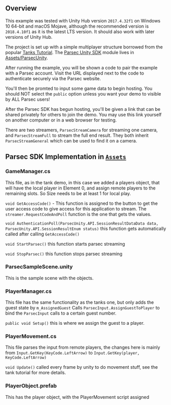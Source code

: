 ## Overview

This example was tested with Unity Hub version `2017.4.32f1` on Windows 10 64-bit and macOS Mojave, although the recommended version is `2018.4.10f1` as it is the latest LTS version. It should also work with later versions of Unity Hub.

The project is set up with a simple multiplayer structure borrowed from the popular [Tanks Tutorial](https://learn.unity.com/project/tanks-tutorial). The [Parsec Unity SDK](/sdk/ParsecUnity) module lives in [Assets/ParsecUnity](Assets/ParsecUnity).

After running the example, you will be shown a code to pair the example with a Parsec account. Visit the URL displayed next to the code to authenticate securely via the Parsec website. 

You'll then be promted to input some game data to begin hosting. You should NOT select the `public` option unless you want your demo to visible by ALL Parsec users!

After the Parsec SDK has begun hosting, you'll be given a link that can be shared privately for others to join the demo. You may use this link yourself on another computer or in a web browser for testing.

There are two streamers, `ParsecStreamCamera` for streaming one camera, and `ParsecStreamFull` to stream the full end result. They both inherit `ParsecStreamGeneral` which can be used to find it on a camera.

## Parsec SDK Implementation in [`Assets`](Assets)

### GameManager.cs
This file, as in the tank demo, in this case we added a players object, that will have the local player in Element 0, and assign remote players to the remaining slots. So Size needs to be at least 1 for local play.


`void GetAccessCode()` - This function is assigned to the button to get the user access code to give access for this application to stream. The `streamer.RequestCodeAndPoll` function is the one that gets the values.

`void AuthenticationPoll(ParsecUnity.API.SessionResultDataData data, ParsecUnity.API.SessionResultEnum status)` this function gets automatically called after calling `GetAccessCode()`

`void StartParsec()` this function starts parsec streaming

`void StopParsec()` this function stops parsec streaming

### ParsecSampleScene.unity
This is the sample scene with the objects.

### PlayerManager.cs
This file has the same functionality as the tanks one, but only adds the guest state by `m_AssignedGuest`
Calls `ParsecInput.AssignGuestToPlayer` to bind the `ParsecInput` calls to a certain guest number.

`public void Setup()` this is where we assign the guest to a player.

### PlayerMovement.cs
This file parses the input from remote players, the changes here is mainly from `Input.GetKey(KeyCode.LeftArrow)` to `Input.GetKey(player, KeyCode.LeftArrow)`

`void Update()` called every frame by unity to do movement stuff, see the tank tutorial for more details.

### PlayerObject.prefab
This has the player object, with the PlayerMovement script assigned
